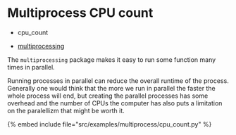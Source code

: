 # Multiprocess CPU count

* cpu_count

* [multiprocessing](https://docs.python.org/library/multiprocessing.html)


The `multiprocessing` package makes it easy to run some function many times in parallel.

Running processes in parallel can reduce the overall runtime of the process. Generally one would think that the more we run in parallel
the faster the whole process will end, but creating the parallel processes has some overhead and the number of CPUs the computer has
also puts a limitation on the paralellizm that might be worth it.


{% embed include file="src/examples/multiprocess/cpu_count.py" %}


